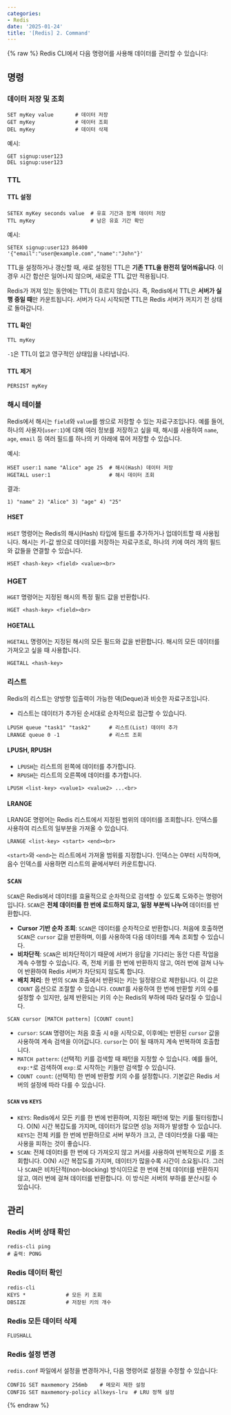 ```yaml
---
categories:
- Redis
date: '2025-01-24'
title: '[Redis] 2. Command'
---
```


{% raw %}
Redis CLI에서 다음 명령어를 사용해 데이터를 관리할 수 있습니다:

## 명령
### 데이터 저장 및 조회
```
SET myKey value       # 데이터 저장
GET myKey             # 데이터 조회
DEL myKey             # 데이터 삭제
```

예시:
```
GET signup:user123
DEL signup:user123
```

### TTL
#### TTL 설정
```
SETEX myKey seconds value  # 유효 기간과 함께 데이터 저장
TTL myKey                  # 남은 유효 기간 확인
```

예시:
```
SETEX signup:user123 86400 '{"email":"user@example.com","name":"John"}'
```

TTL을 설정하거나 갱신할 때, 새로 설정된 TTL은 **기존 TTL을 완전히 덮어씌웁니다**. 이 경우 시간 합산은 일어나지 않으며, 새로운 TTL 값만 적용됩니다.

Redis가 꺼져 있는 동안에는 TTL이 흐르지 않습니다. 즉, Redis에서 TTL은 **서버가 실행 중일 때**만 카운트됩니다. 서버가 다시 시작되면 TTL은 Redis 서버가 꺼지기 전 상태로 돌아갑니다.

#### TTL 확인
```
TTL myKey
```

`-1`은 TTL이 없고 영구적인 상태임을 나타냅니다.

#### TTL 제거
```
PERSIST myKey
```

### 해시 테이블
Redis에서 해시는 `field`와 `value`를 쌍으로 저장할 수 있는 자료구조입니다. 예를 들어, 하나의 사용자(`user:1`)에 대해 여러 정보를 저장하고 싶을 때, 해시를 사용하여 `name`, `age`, `email` 등 여러 필드를 하나의 키 아래에 묶어 저장할 수 있습니다.

예시:
```
HSET user:1 name "Alice" age 25  # 해시(Hash) 데이터 저장
HGETALL user:1                   # 해시 데이터 조회
```

결과:
```
1) "name" 2) "Alice" 3) "age" 4) "25"
```

#### HSET
`HSET` 명령어는 Redis의 해시(Hash) 타입에 필드를 추가하거나 업데이트할 때 사용됩니다. 해시는 키-값 쌍으로 데이터를 저장하는 자료구조로, 하나의 키에 여러 개의 필드와 값들을 연결할 수 있습니다.

```
HSET <hash-key> <field> <value><br>
```

### HGET
`HGET` 명령어는 지정된 해시의 특정 필드 값을 반환합니다.

```
HGET <hash-key> <field><br>
```

#### HGETALL
`HGETALL` 명령어는 지정된 해시의 모든 필드와 값을 반환합니다. 해시의 모든 데이터를 가져오고 싶을 때 사용합니다.

```
HGETALL <hash-key>
```

### 리스트
Redis의 리스트는 양방향 입출력이 가능한 덱(Deque)과 비슷한 자료구조입니다.

- 리스트는 데이터가 추가된 순서대로 순차적으로 접근할 수 있습니다.

```
LPUSH queue "task1" "task2"      # 리스트(List) 데이터 추가
LRANGE queue 0 -1                # 리스트 조회
```

#### LPUSH, RPUSH
- `LPUSH`는 리스트의 왼쪽에 데이터를 추가합니다.
- `RPUSH`는 리스트의 오른쪽에 데이터를 추가합니다.

```
LPUSH <list-key> <value1> <value2> ...<br>
```

#### LRANGE
LRANGE 명령어는 Redis 리스트에서 지정된 범위의 데이터를 조회합니다. 인덱스를 사용하여 리스트의 일부분을 가져올 수 있습니다.

```
LRANGE <list-key> <start> <end><br>
```

`<start>`와 `<end>`는 리스트에서 가져올 범위를 지정합니다. 인덱스는 0부터 시작하며, 음수 인덱스를 사용하면 리스트의 끝에서부터 카운트합니다.

### `SCAN`
`SCAN`은 Redis에서 데이터를 효율적으로 순차적으로 검색할 수 있도록 도와주는 명령어입니다. `SCAN`은 **전체 데이터를 한 번에 로드하지 않고, 일정 부분씩 나누어** 데이터를 반환합니다.

- **Cursor 기반 순차 조회**: `SCAN`은 데이터를 순차적으로 반환합니다. 처음에 호출하면 `SCAN`은 `cursor` 값을 반환하며, 이를 사용하여 다음 데이터를 계속 조회할 수 있습니다.
- **비차단적**: `SCAN`은 비차단적이기 때문에 서버가 응답을 기다리는 동안 다른 작업을 계속 수행할 수 있습니다. 즉, 전체 키를 한 번에 반환하지 않고, 여러 번에 걸쳐 나누어 반환하여 Redis 서버가 차단되지 않도록 합니다.
- **배치 처리**: 한 번의 `SCAN` 호출에서 반환되는 키는 일정량으로 제한됩니다. 이 값은 `COUNT` 옵션으로 조절할 수 있습니다. `COUNT`를 사용하여 한 번에 반환할 키의 수를 설정할 수 있지만, 실제 반환되는 키의 수는 Redis의 부하에 따라 달라질 수 있습니다.

```
SCAN cursor [MATCH pattern] [COUNT count]
```

- `cursor`: `SCAN` 명령어는 처음 호출 시 `0`을 시작으로, 이후에는 반환된 `cursor` 값을 사용하여 계속 검색을 이어갑니다. `cursor`는 0이 될 때까지 계속 반복하여 호출합니다.
- `MATCH pattern`: (선택적) 키를 검색할 때 패턴을 지정할 수 있습니다. 예를 들어, `exp:*`로 검색하여 `exp:`로 시작하는 키들만 검색할 수 있습니다.
- `COUNT count`: (선택적) 한 번에 반환할 키의 수를 설정합니다. 기본값은 Redis 서버의 설정에 따라 다를 수 있습니다.

#### `SCAN` vs `KEYS`
- `KEYS`: Redis에서 모든 키를 한 번에 반환하며, 지정된 패턴에 맞는 키를 필터링합니다. O(N) 시간 복잡도를 가지며, 데이터가 많으면 성능 저하가 발생할 수 있습니다. `KEYS`는 전체 키를 한 번에 반환하므로 서버 부하가 크고, 큰 데이터셋을 다룰 때는 사용을 피하는 것이 좋습니다.
- `SCAN`: 전체 데이터를 한 번에 다 가져오지 않고 커서를 사용하여 반복적으로 키를 조회합니다. O(N) 시간 복잡도를 가지며, 데이터가 많을수록 시간이 소요됩니다. 그러나 `SCAN`은 비차단적(non-blocking) 방식이므로 한 번에 전체 데이터를 반환하지 않고, 여러 번에 걸쳐 데이터를 반환합니다. 이 방식은 서버의 부하를 분산시킬 수 있습니다.

## 관리
### Redis 서버 상태 확인
```
redis-cli ping
# 출력: PONG
```

### Redis 데이터 확인
```
redis-cli
KEYS *             # 모든 키 조회
DBSIZE             # 저장된 키의 개수
```

### Redis 모든 데이터 삭제
```
FLUSHALL
```

### Redis 설정 변경
`redis.conf` 파일에서 설정을 변경하거나, 다음 명령어로 설정을 수정할 수 있습니다:
```
CONFIG SET maxmemory 256mb    # 메모리 제한 설정
CONFIG SET maxmemory-policy allkeys-lru  # LRU 정책 설정
```
{% endraw %}